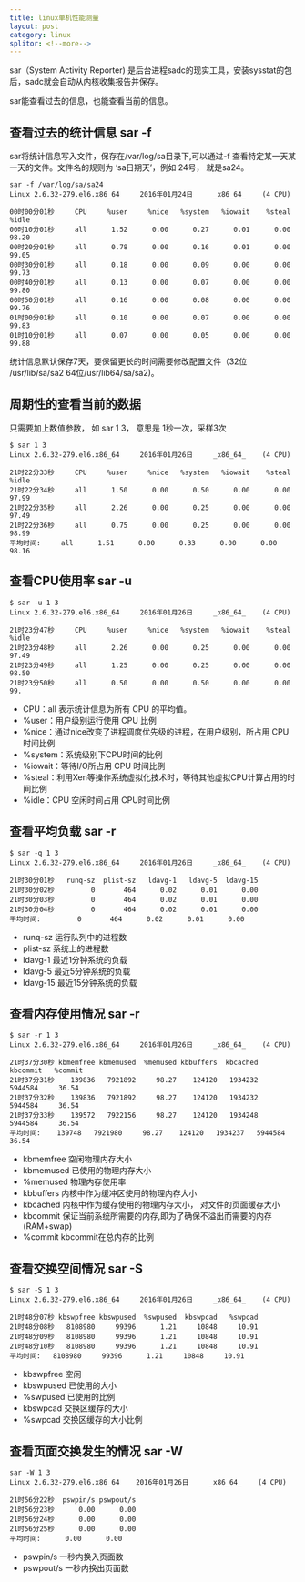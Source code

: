 ```yaml
---
title: linux单机性能测量
layout: post
category: linux
splitor: <!--more-->
---
```


sar（System Activity Reporter) 是后台进程sadc的现实工具，安装sysstat的包后，sadc就会自动从内核收集报告并保存。

sar能查看过去的信息，也能查看当前的信息。
<!--more-->
## 查看过去的统计信息 sar -f

sar将统计信息写入文件，保存在/var/log/sa目录下,可以通过-f 查看特定某一天某一天的文件。文件名的规则为 ‘sa日期天’，例如 24号， 就是sa24。

```
sar -f /var/log/sa/sa24
Linux 2.6.32-279.el6.x86_64     2016年01月24日     _x86_64_    (4 CPU)

00时00分01秒     CPU     %user     %nice   %system   %iowait    %steal     %idle
00时10分01秒     all      1.52      0.00      0.27      0.01      0.00     98.20
00时20分01秒     all      0.78      0.00      0.16      0.01      0.00     99.05
00时30分01秒     all      0.18      0.00      0.09      0.00      0.00     99.73
00时40分01秒     all      0.13      0.00      0.07      0.00      0.00     99.80
00时50分01秒     all      0.16      0.00      0.08      0.00      0.00     99.76
01时00分01秒     all      0.10      0.00      0.07      0.00      0.00     99.83
01时10分01秒     all      0.07      0.00      0.05      0.00      0.00     99.88

```

统计信息默认保存7天，要保留更长的时间需要修改配置文件（32位 /usr/lib/sa/sa2 64位/usr/lib64/sa/sa2)。

## 周期性的查看当前的数据

只需要加上数值参数， 如 sar 1 3， 意思是 1秒一次，采样3次

```
$ sar 1 3
Linux 2.6.32-279.el6.x86_64     2016年01月26日     _x86_64_    (4 CPU)

21时22分33秒     CPU     %user     %nice   %system   %iowait    %steal     %idle
21时22分34秒     all      1.50      0.00      0.50      0.00      0.00     97.99
21时22分35秒     all      2.26      0.00      0.25      0.00      0.00     97.49
21时22分36秒     all      0.75      0.00      0.25      0.00      0.00     98.99
平均时间:     all      1.51      0.00      0.33      0.00      0.00     98.16
```

## 查看CPU使用率 sar -u

``` 
$ sar -u 1 3
Linux 2.6.32-279.el6.x86_64     2016年01月26日     _x86_64_    (4 CPU)

21时23分47秒     CPU     %user     %nice   %system   %iowait    %steal     %idle
21时23分48秒     all      2.26      0.00      0.25      0.00      0.00     97.49
21时23分49秒     all      1.25      0.00      0.25      0.00      0.00     98.50
21时23分50秒     all      0.50      0.00      0.50      0.00      0.00     99.
```

 * CPU：all 表示统计信息为所有 CPU 的平均值。
 * %user：用户级别运行使用 CPU 比例
 * %nice：通过nice改变了进程调度优先级的进程，在用户级别，所占用 CPU 时间比例
 * %system：系统级别下CPU时间的比例
 * %iowait：等待I/O所占用 CPU 时间比例
 * %steal：利用Xen等操作系统虚拟化技术时，等待其他虚拟CPU计算占用的时间比例
 * %idle：CPU 空闲时间占用 CPU时间比例

## 查看平均负载 sar -r


```
$ sar -q 1 3
Linux 2.6.32-279.el6.x86_64     2016年01月26日     _x86_64_    (4 CPU)

21时30分01秒   runq-sz  plist-sz   ldavg-1   ldavg-5  ldavg-15
21时30分02秒         0       464      0.02      0.01      0.00
21时30分03秒         0       464      0.02      0.01      0.00
21时30分04秒         0       464      0.02      0.01      0.00
平均时间:         0       464      0.02      0.01      0.00
```

 * runq-sz 运行队列中的进程数
 * plist-sz 系统上的进程数
 * ldavg-1 最近1分钟系统的负载
 * ldavg-5 最近5分钟系统的负载
 * ldavg-15 最近15分钟系统的负载

## 查看内存使用情况 sar -r

```
$ sar -r 1 3
Linux 2.6.32-279.el6.x86_64     2016年01月26日     _x86_64_    (4 CPU)

21时37分30秒 kbmemfree kbmemused  %memused kbbuffers  kbcached  kbcommit   %commit
21时37分31秒    139836   7921892     98.27    124120   1934232   5944584     36.54
21时37分32秒    139836   7921892     98.27    124120   1934232   5944584     36.54
21时37分33秒    139572   7922156     98.27    124120   1934248   5944584     36.54
平均时间:    139748   7921980     98.27    124120   1934237   5944584     36.54
```

 * kbmemfree 空闲物理内存大小
 * kbmemused 已使用的物理内存大小
 * %memused 物理内存使用率
 * kbbuffers 内核中作为缓冲区使用的物理内存大小
 * kbcached  内核中作为缓存使用的物理内存大小， 对文件的页面缓存大小
 * kbcommit 保证当前系统所需要的内存,即为了确保不溢出而需要的内存(RAM+swap)
 * %commit kbcommit在总内存的比例

 ## 查看交换空间情况 sar -S

 ```
 $ sar -S 1 3
Linux 2.6.32-279.el6.x86_64     2016年01月26日     _x86_64_    (4 CPU)

21时48分07秒 kbswpfree kbswpused  %swpused  kbswpcad   %swpcad
21时48分08秒   8108980     99396      1.21     10848     10.91
21时48分09秒   8108980     99396      1.21     10848     10.91
21时48分10秒   8108980     99396      1.21     10848     10.91
平均时间:   8108980     99396      1.21     10848     10.91
```

 * kbswpfree 空闲
 * kbswpused 已使用的大小
 * %swpused 已使用的比例
 * kbswpcad 交换区缓存的大小
 * %swpcad 交换区缓存的大小比例

 ## 查看页面交换发生的情况 sar -W

 ```
 sar -W 1 3
Linux 2.6.32-279.el6.x86_64    2016年01月26日     _x86_64_    (4 CPU)

21时56分22秒  pswpin/s pswpout/s
21时56分23秒      0.00      0.00
21时56分24秒      0.00      0.00
21时56分25秒      0.00      0.00
平均时间:      0.00      0.00
```

 * pswpin/s 一秒内换入页面数
 * pswpout/s 一秒内换出页面数
